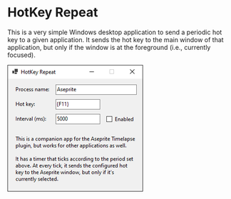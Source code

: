 # HotKey Repeat

This is a very simple Windows desktop application to send a periodic hot key to a given application. It sends the hot key to the main window of that application, but only if the window is at the foreground (i.e., currently focused).

![](screenshot.png)
